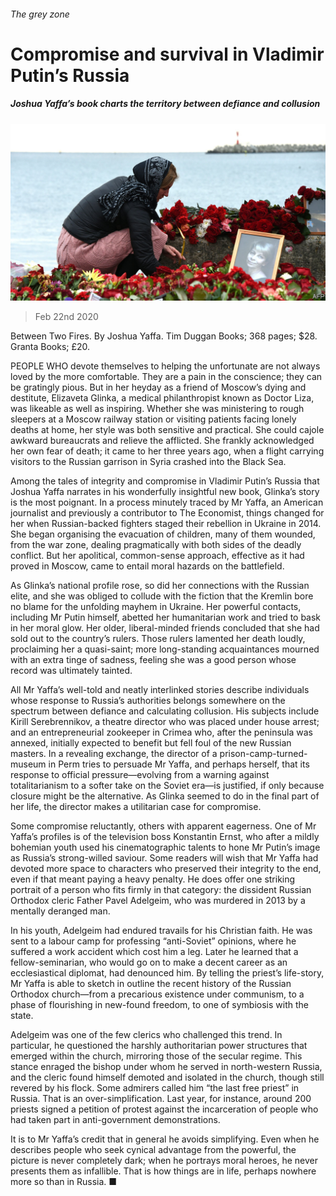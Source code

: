 ###### The grey zone

# Compromise and survival in Vladimir Putin’s Russia 

##### Joshua Yaffa’s book charts the territory between defiance and collusion 

![image](images/20200222_BKP506.jpg) 

> Feb 22nd 2020 

Between Two Fires. By Joshua Yaffa. Tim Duggan Books; 368 pages; $28. Granta Books; £20.

PEOPLE WHO devote themselves to helping the unfortunate are not always loved by the more comfortable. They are a pain in the conscience; they can be gratingly pious. But in her heyday as a friend of Moscow’s dying and destitute, Elizaveta Glinka, a medical philanthropist known as Doctor Liza, was likeable as well as inspiring. Whether she was ministering to rough sleepers at a Moscow railway station or visiting patients facing lonely deaths at home, her style was both sensitive and practical. She could cajole awkward bureaucrats and relieve the afflicted. She frankly acknowledged her own fear of death; it came to her three years ago, when a flight carrying visitors to the Russian garrison in Syria crashed into the Black Sea.


Among the tales of integrity and compromise in Vladimir Putin’s Russia that Joshua Yaffa narrates in his wonderfully insightful new book, Glinka’s story is the most poignant. In a process minutely traced by Mr Yaffa, an American journalist and previously a contributor to The Economist, things changed for her when Russian-backed fighters staged their rebellion in Ukraine in 2014. She began organising the evacuation of children, many of them wounded, from the war zone, dealing pragmatically with both sides of the deadly conflict. But her apolitical, common-sense approach, effective as it had proved in Moscow, came to entail moral hazards on the battlefield.

As Glinka’s national profile rose, so did her connections with the Russian elite, and she was obliged to collude with the fiction that the Kremlin bore no blame for the unfolding mayhem in Ukraine. Her powerful contacts, including Mr Putin himself, abetted her humanitarian work and tried to bask in her moral glow. Her older, liberal-minded friends concluded that she had sold out to the country’s rulers. Those rulers lamented her death loudly, proclaiming her a quasi-saint; more long-standing acquaintances mourned with an extra tinge of sadness, feeling she was a good person whose record was ultimately tainted.

All Mr Yaffa’s well-told and neatly interlinked stories describe individuals whose response to Russia’s authorities belongs somewhere on the spectrum between defiance and calculating collusion. His subjects include Kirill Serebrennikov, a theatre director who was placed under house arrest; and an entrepreneurial zookeeper in Crimea who, after the peninsula was annexed, initially expected to benefit but fell foul of the new Russian masters. In a revealing exchange, the director of a prison-camp-turned-museum in Perm tries to persuade Mr Yaffa, and perhaps herself, that its response to official pressure—evolving from a warning against totalitarianism to a softer take on the Soviet era—is justified, if only because closure might be the alternative. As Glinka seemed to do in the final part of her life, the director makes a utilitarian case for compromise.

Some compromise reluctantly, others with apparent eagerness. One of Mr Yaffa’s profiles is of the television boss Konstantin Ernst, who after a mildly bohemian youth used his cinematographic talents to hone Mr Putin’s image as Russia’s strong-willed saviour. Some readers will wish that Mr Yaffa had devoted more space to characters who preserved their integrity to the end, even if that meant paying a heavy penalty. He does offer one striking portrait of a person who fits firmly in that category: the dissident Russian Orthodox cleric Father Pavel Adelgeim, who was murdered in 2013 by a mentally deranged man.

In his youth, Adelgeim had endured travails for his Christian faith. He was sent to a labour camp for professing “anti-Soviet” opinions, where he suffered a work accident which cost him a leg. Later he learned that a fellow-seminarian, who would go on to make a decent career as an ecclesiastical diplomat, had denounced him. By telling the priest’s life-story, Mr Yaffa is able to sketch in outline the recent history of the Russian Orthodox church—from a precarious existence under communism, to a phase of flourishing in new-found freedom, to one of symbiosis with the state.

Adelgeim was one of the few clerics who challenged this trend. In particular, he questioned the harshly authoritarian power structures that emerged within the church, mirroring those of the secular regime. This stance enraged the bishop under whom he served in north-western Russia, and the cleric found himself demoted and isolated in the church, though still revered by his flock. Some admirers called him “the last free priest” in Russia. That is an over-simplification. Last year, for instance, around 200 priests signed a petition of protest against the incarceration of people who had taken part in anti-government demonstrations.

It is to Mr Yaffa’s credit that in general he avoids simplifying. Even when he describes people who seek cynical advantage from the powerful, the picture is never completely dark; when he portrays moral heroes, he never presents them as infallible. That is how things are in life, perhaps nowhere more so than in Russia. ■

